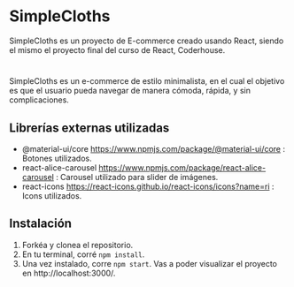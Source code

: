 # SimpleCloths

SimpleCloths es un proyecto de E-commerce creado usando React, siendo el mismo el proyecto final del curso de React, Coderhouse.

#

SimpleCloths es un e-commerce de estilo minimalista, en el cual el objetivo es que el usuario pueda navegar de manera cómoda, rápida, y sin complicaciones.

## Librerías externas utilizadas

- @material-ui/core https://www.npmjs.com/package/@material-ui/core : Botones utilizados.
- react-alice-carousel https://www.npmjs.com/package/react-alice-carousel : Carousel utilizado para slider de imágenes.
- react-icons https://react-icons.github.io/react-icons/icons?name=ri : Icons utilizados.

## Instalación

1. Forkéa y clonea el repositorio.
2. En tu terminal, corré `npm install`.
3. Una vez instalado, corre `npm start`. Vas a poder visualizar el proyecto en http://localhost:3000/.
